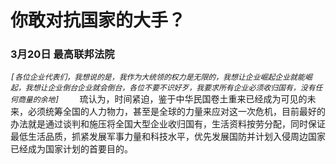 # 你敢对抗国家的大手？
### 3月20日 最高联邦法院
*```[各位企业代表们，我想说的是，我作为大统领的权力是无限的，我想让企业崛起企业就能崛起，我想让企业倒台企业就会倒台，各位不要不识好歹，我要求所有企业必须收归国有，没有任何商量的余地]```*
&emsp;&emsp;琉认为，时间紧迫，鉴于中华民国卷土重来已经成为可见的未来，必须统筹全国的人力物力，甚至是全球的力量来应对这一次危机，目前最好的办法就是通过谈判和施压将全国大型企业收归国有，生活资料按劳分配，同时保证最低生活品质，抓紧发展军事力量和科技水平，优先发展国防并计划入侵周边国家已经成为国家计划的首要目的。  
&emsp;&emsp;